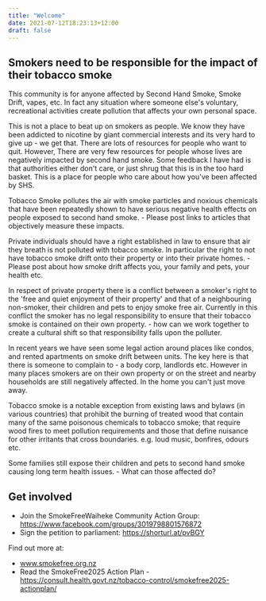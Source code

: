 ```yaml
---
title: "Welcome"
date: 2021-07-12T18:23:13+12:00
draft: false
---
```


## Smokers need to be responsible for the impact of their tobacco smoke

This community is for anyone affected by Second Hand Smoke, Smoke Drift, vapes, etc. In fact any situation where someone else's voluntary, recreational activities create pollution that affects your own personal space.

This is not a place to beat up on smokers as people. We know they have been addicted to nicotine by giant commercial interests and its very hard to give up - we get that. There are lots of resources for people who want to quit. However, There are very few resources for people whose lives are negatively impacted by second hand smoke. Some feedback I have had is that authorities either don't care, or just shrug that this is in the too hard basket. This is a place for people who care about how you've been affected by SHS.

Tobacco Smoke pollutes the air with smoke particles and noxious chemicals that have been repeatedly shown to have serious negative health effects on people exposed to second hand smoke. - Please post links to articles that objectively measure these impacts.

Private individuals should have a right established in law to ensure that air they breath is not polluted with tobacco smoke. In particular the right to not have tobacco smoke drift onto their property or into their private homes. - Please post about how smoke drift affects you, your family and pets, your health etc.

In respect of private property there is a conflict between a smoker's right to the 'free and quiet enjoyment of their property' and that of a neighbouring non-smoker, their children and pets to enjoy smoke free air. Currently in this conflict the smoker has no legal responsibility to ensure that their tobacco smoke is contained on their own property. - how can we work together to create a cultural shift so that responsibility falls upon the polluter.

In recent years we have seen some legal action around places like condos, and rented apartments on smoke drift between units. The key here is that there is someone to complain to - a body corp, landlords etc. However in many places smokers are on their own property or on the street and nearby households are still negatively affected. In the home you can't just move away.

Tobacco smoke is a notable exception from existing laws and bylaws (in various countries) that prohibit the burning of treated wood that contain many of the same poisonous chemicals to tobacco smoke; that require wood fires to meet pollution requirements and those that define nuisance for other irritants that cross boundaries. e.g. loud music, bonfires, odours etc.

Some families still expose their children and pets to second hand smoke causing long term health issues. - What can those affected do?

## Get involved

* Join the SmokeFreeWaiheke Community Action Group: https://www.facebook.com/groups/3019798801576872
* Sign the petition to parliament: https://shorturl.at/pvBGY

Find out more at:

* www.smokefree.org.nz
* Read the SmokeFree2025 Action Plan - https://consult.health.govt.nz/tobacco-control/smokefree2025-actionplan/
